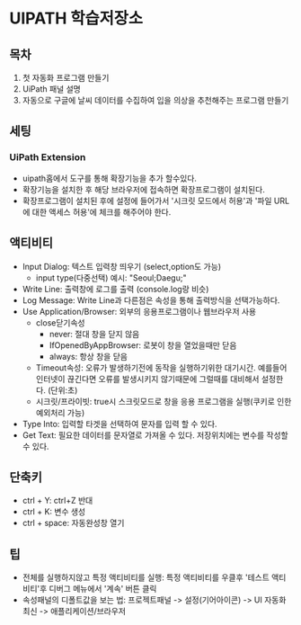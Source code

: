 # UIPATH 학습저장소
## 목차
1. 첫 자동화 프로그램 만들기
2. UiPath 패널 설명
3. 자동으로 구글에 날씨 데이터를 수집하여 입을 의상을 추천해주는 프로그램 만들기

## 세팅
### UiPath Extension
- uipath홈에서 도구를 통해 확장기능을 추가 할수있다.
- 확장기능을 설치한 후 해당 브라우저에 접속하면 확장프로그램이 설치된다.
- 확장프로그램이 설치된 후에 설정에 들어가서 '시크릿 모드에서 허용'과 '파일 URL에 대한 액세스 허용'에 체크를 해주어야 한다.

## 액티비티
- Input Dialog: 텍스트 입력창 띄우기 (select,option도 가능)
    - input type(다중선택) 예시: "Seoul;Daegu;" 
- Write Line: 출력창에 로그를 출력 (console.log랑 비슷)
- Log Message: Write Line과 다른점은 속성을 통해 출력방식을 선택가능하다.
- Use Application/Browser: 외부의 응용프로그램이나 웹브라우저 사용
    - close닫기속성
        - never: 절대 창을 닫지 않음
        - IfOpenedByAppBrowser: 로봇이 창을 열었을때만 닫음
        - always: 항상 창을 닫음
    - Timeout속성: 오류가 발생하기전에 동작을 실행하기위한 대기시간. 예를들어 인터넷이 끊긴다면 오류를 발생시키지 않기때문에 그럴때를 대비해서 설정한다. (단위:초)
    - 시크릿/프라이빗: true시 스크릿모드로 창을 응용 프로그램을 실행(쿠키로 인한 예외처리 가능)
- Type Into: 입력할 타겟을 선택하여 문자를 입력 할 수 있다.
- Get Text: 필요한 데이터를 문자열로 가져올 수 있다. 저장위치에는 변수를 작성할 수 있다.


## 단축키
- ctrl + Y: ctrl+Z 반대
- ctrl + K: 변수 생성
- ctrl + space: 자동완성창 열기

## 팁
- 전체를 실행하지않고 특정 액티비티를 실행: 특정 액티비티를 우클후 '테스트 액티비티'후 디버그 메뉴에서 '계속' 버튼 클릭
- 속성패널의 디폴트값을 보는 법: 프로젝트패널 -> 설정(기어아이콘) -> UI 자동화 최신 -> 애플리케이션/브라우저